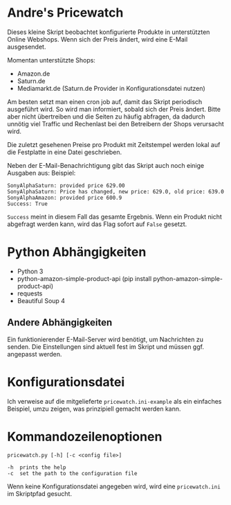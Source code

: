 Andre's Pricewatch
==================

Dieses kleine Skript beobachtet konfigurierte Produkte in unterstützten Online Webshops.
Wenn sich der Preis ändert, wird eine E-Mail ausgesendet.

Momentan unterstützte Shops:
- Amazon.de
- Saturn.de
- Mediamarkt.de (Saturn.de Provider in Konfigurationsdatei nutzen)

Am besten setzt man einen cron job auf, damit das Skript periodisch ausgeführt wird.
So wird man informiert, sobald sich der Preis ändert.
Bitte aber nicht übertreiben und die Seiten zu häufig abfragen,
da dadurch unnötig viel Traffic und Rechenlast bei den Betreibern der Shops verursacht wird.

Die zuletzt gesehenen Preise pro Produkt mit Zeitstempel werden lokal auf die Festplatte
in eine Datei geschrieben.

Neben der E-Mail-Benachrichtigung gibt das Skript auch noch einige Ausgaben aus:
Beispiel:

```
SonyAlphaSaturn: provided price 629.00
SonyAlphaSaturn: Price has changed, new price: 629.0, old price: 639.0
SonyAlphaAmazon: provided price 600.9
Success: True
```

`Success` meint in diesem Fall das gesamte Ergebnis.
Wenn ein Produkt nicht abgefragt werden kann, wird das Flag sofort auf `False` gesetzt.

# Python Abhängigkeiten
- Python 3
- python-amazon-simple-product-api (pip install python-amazon-simple-product-api)
- requests
- Beautiful Soup 4

## Andere Abhängigkeiten
Ein funktionierender E-Mail-Server wird benötigt, um Nachrichten zu senden.
Die Einstellungen sind aktuell fest im Skript und müssen ggf. angepasst werden.

# Konfigurationsdatei
Ich verweise auf die mitgelieferte `pricewatch.ini-example` als ein einfaches Beispiel, umzu
zeigen, was prinzipiell gemacht werden kann.

# Kommandozeilenoptionen

```
pricewatch.py [-h] [-c <config file>]

-h	prints the help
-c	set the path to the configuration file
```

Wenn keine Konfigurationsdatei angegeben wird, wird eine `pricewatch.ini` im Skriptpfad gesucht.
